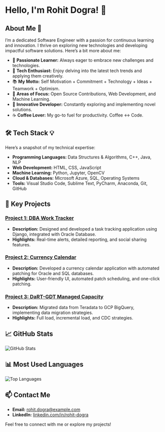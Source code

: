 # Hello, I'm Rohit Dogra! 👋

## About Me 🚀
I’m a dedicated Software Engineer with a passion for continuous learning and innovation. I thrive on exploring new technologies and developing impactful software solutions. Here’s a bit more about me:

- 🔭 **Passionate Learner:** Always eager to embrace new challenges and technologies.
- 📎 **Tech Enthusiast:** Enjoy delving into the latest tech trends and applying them creatively.
- 📚 **My Motto:** Self Motivation + Commitment + Technology + Ideas + Teamwork + Optimism.
- 🌱 **Areas of Focus:** Open Source Contributions, Web Development, and Machine Learning.
- 🤔 **Innovative Developer:** Constantly exploring and implementing novel solutions.
- ☕ **Coffee Lover:** My go-to fuel for productivity. Coffee ↔ Code.

## 🛠 Tech Stack 💡
Here’s a snapshot of my technical expertise:

- **Programming Languages:** Data Structures & Algorithms, C++, Java, NLP
- **Web Development:** HTML, CSS, JavaScript
- **Machine Learning:** Python, Jupyter, OpenCV
- **Cloud & Databases:** Microsoft Azure, SQL, Operating Systems
- **Tools:** Visual Studio Code, Sublime Text, PyCharm, Anaconda, Git, GitHub

## 🚀 Key Projects
### [Project 1: DBA Work Tracker](#)
- **Description:** Designed and developed a task tracking application using Django, integrated with Oracle Database.
- **Highlights:** Real-time alerts, detailed reporting, and social sharing features.

### [Project 2: Currency Calendar](#)
- **Description:** Developed a currency calendar application with automated patching for Oracle and SQL databases.
- **Highlights:** User-friendly UI, automated patch scheduling, and one-click patching.

### [Project 3: DaRT-GDT Managed Capacity](#)
- **Description:** Migrated data from Teradata to GCP BigQuery, implementing data migration strategies.
- **Highlights:** Full load, incremental load, and CDC strategies.

## 📈 GitHub Stats
![GitHub Stats](https://github-readme-stats.vercel.app/api?username=RohitRDa&show_icons=true&theme=gruvbox)

## 📊 Most Used Languages
![Top Languages](https://github-readme-stats.vercel.app/api/top-langs/?username=RohitRDa&layout=compact&theme=gruvbox)

## 📫 Contact Me
- **Email:** [rohit.dogra@example.com](mailto:rohit.dogra@example.com)
- **LinkedIn:** [linkedin.com/in/rohit-dogra](https://linkedin.com/in/rohit-dogra)

Feel free to connect with me or explore my projects!
